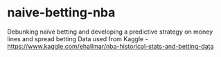# naive-betting-nba
Debunking naïve betting and developing a predictive strategy on money lines and spread betting
Data used from Kaggle - https://www.kaggle.com/ehallmar/nba-historical-stats-and-betting-data
